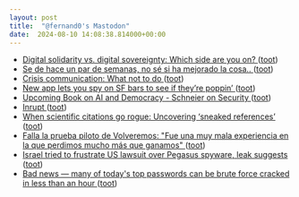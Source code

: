 ```yaml
---
layout: post
title:  "@fernand0's Mastodon"
date:  2024-08-10 14:08:38.814000+00:00
---
```

*  [Digital solidarity vs. digital sovereignty: Which side are you on? ](https://securityintelligence.com/articles/digital-solidarity-vs-digital-sovereignty) ([toot](https://mastodon.social/@fernand0/112938117943293266))
*  [Se de hace un par de semanas, no sé si ha mejorado la cosa.. ](https://mastodon.social/@fernand0/112937943873357149) ([toot](https://mastodon.social/@fernand0/112937943873357149))
*  [Crisis communication: What not to do ](https://securityintelligence.com/articles/crisis-communication-what-not-to-do) ([toot](https://mastodon.social/@fernand0/112937859519708970))
*  [New app lets you spy on SF bars to see if they’re poppin’ ](https://sfstandard.com/2024/06/29/2night-live-stream-bars-privacy-concerns) ([toot](https://mastodon.social/@fernand0/112937654544434519))
*  [Upcoming Book on AI and Democracy - Schneier on Security ](https://www.schneier.com/blog/archives/2024/07/upcoming-book-on-ai-and-democracy.htm) ([toot](https://mastodon.social/@fernand0/112937403975810701))
*  [Inrupt ](https://www.inrupt.com/release/data-walle) ([toot](https://mastodon.social/@fernand0/112937193856521852))
*  [When scientific citations go rogue: Uncovering ‘sneaked references’ ](https://theconversation.com/when-scientific-citations-go-rogue-uncovering-sneaked-references-23385) ([toot](https://mastodon.social/@fernand0/112936986852569323))
*  [Falla la prueba piloto de Volveremos: "Fue una muy mala experiencia en la que perdimos mucho más que ganamos" ](https://www.elperiodicodearagon.com/aragon/2024/07/26/falla-prueba-piloto-volveremos-mala-106080744.html?dd=2024072) ([toot](https://mastodon.social/@fernand0/112936761007464186))
*  [Israel tried to frustrate US lawsuit over Pegasus spyware, leak suggests ](https://www.theguardian.com/news/article/2024/jul/25/israel-tried-to-frustrate-us-lawsuit-over-pegasus-spyware-leak-suggests?CMP=share_btn_ur) ([toot](https://mastodon.social/@fernand0/112936568011476458))
*  [Bad news — many of today's top passwords can be brute force cracked in less than an hour ](https://www.techradar.com/pro/security/bad-news-many-of-todays-top-passwords-can-be-cracked-with-brute-force-in-less-than-an-hou) ([toot](https://mastodon.social/@fernand0/112935819112436488))
